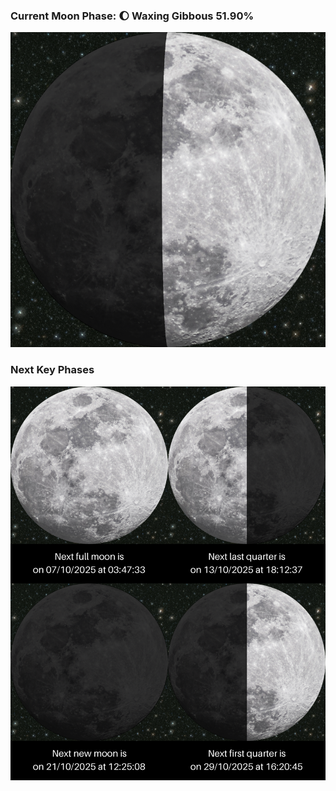 ### Current Moon Phase: 🌔 Waxing Gibbous 51.90%
![Moon Phase](moonphase.png)
### Next Key Phases
![Gallery](gallery.png)